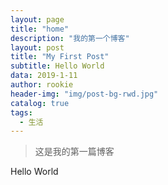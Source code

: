 ```yaml
---
layout: page
title: "home"
description: "我的第一个博客"
layout: post
title: "My First Post"
subtitle: Hello World
data: 2019-1-11
author: rookie
header-img: "img/post-bg-rwd.jpg"
catalog: true
tags:
  - 生活
---
```

>这是我的第一篇博客

Hello World
